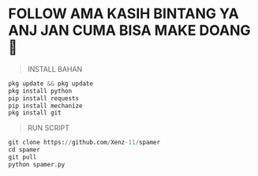 # FOLLOW AMA KASIH BINTANG YA ANJ JAN CUMA BISA MAKE DOANG🗿

> INSTALL BAHAN
```python
pkg update && pkg update
pkg install python
pip install requests
pip install mechanize
pkg install git
```
> RUN SCRIPT
```python
git clone https://github.com/Xenz-11/spamer
cd spamer
git pull
python spamer.py
```
